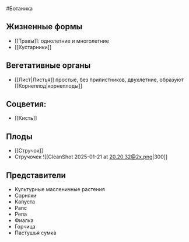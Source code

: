 #Ботаника 
## Жизненные формы
- [[Травы]]: однолетние и многолетние
- [[Кустарники]]
## Вегетативные органы 
- [[Лист|Листья]] простые, без прилистников, двухлетние, образуют [[Корнеплод|корнеплоды]]
## Соцветия:
- [[Кисть]]
## Плоды
- [[Стручок]]
- Стручочек
![[CleanShot 2025-01-21 at 20.20.32@2x.png|300]]
## Представители
- Культурные масленичные растения
- Сорняки
- Капуста
- Рапс
- Репа
- Фиалка
- Горчица
- Пастушья сумка